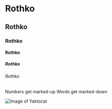# Rothko
## Rothko
### Rothko
#### Rothko
##### Rothko
###### Rothko

Numbers get marked-up
Words get marked-down

![Image of Yaktocat](https://octodex.github.com/images/yaktocat.png)
